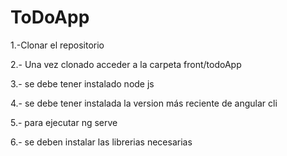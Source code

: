 # ToDoApp
1.-Clonar el repositorio 

2.- Una vez clonado acceder a la carpeta front/todoApp

3.- se debe tener instalado node js 

4.- se debe tener instalada la version más reciente de angular cli

5.- para ejecutar ng serve

6.- se deben instalar las librerias necesarias 
